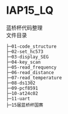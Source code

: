 # IAP15_LQ
蓝桥杯代码整理<br>
文件目录<br>
```
├─01-code_structure
├─02-set_hc573
├─03-display_SEG
├─04-key_scan
├─05-read_frequency
├─06-read_distance
├─07-read_temperature
├─08-ds1302
├─09-pcf8591
├─10-at24c02
├─11-uart
├─15届蓝桥杯国赛
```
